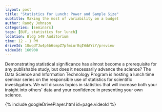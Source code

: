```yaml
---
layout: post
title: "Statistics for Lunch: Power and Sample Size"
subtitle: Making the most of variability on a budget
author: Randy Johnson
categories: [seminars]
tags: [BUF, statistics for lunch]
location: Bldg 549 Auditorium
time: 12 - 1 PM
driveId: 18wqdTJw4p6b6smpZ7pfmiurBqIWdAYiY/preview
videoId: 160908
---
```


Demonstrating statistical significance has almost become a prerequisite for any publishable study, but does it necessarily advance the science? The Data Science and Information Technology Program is hosting a lunch time seminar series on the responsible use of statistics for scientific investigators. We will discuss topics in statistics that will increase both your insight into others' data and your confidence in presenting your own science.

{% include googleDrivePlayer.html id=page.videoId %}
